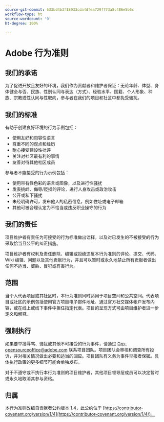 ```yaml
---
source-git-commit: 633bd4b3f18933cda4dfea729f773a8c486e5b6c
workflow-type: ht
source-wordcount: '0'
ht-degree: 100%

---
```

# Adobe 行为准则

## 我们的承诺

为了促进开放且友好的环境，我们作为贡献者和维护者保证：无论年龄、体型、身体健全与否、民族、性别认同与表达（方式）、经验水平、国籍、个人形象、种族、宗教或性认同与性取向，参与者在我们的项目和社区中都免受骚扰。

## 我们的标准

有助于创建良好环境的行为示例包括：

* 使用友好和包容性语言
* 尊重不同的观点和经历
* 耐心接受建设性批评
* 关注对社区最有利的事情
* 友善对待其他社区成员

参与者不能接受的行为示例包括：

* 使用带有性色彩的语言或图像，以及进行性骚扰
* 发表挑衅、侮辱/贬损的评论，进行人身攻击或政治攻击
* 公开或私下骚扰
* 未经明确许可，发布他人的私密信息，例如住址或电子邮箱
* 其他可被合理认定为不恰当或违反职业操守的行为

## 我们的责任

项目维护者有责任为可接受的行为标准做出诠释，以及对已发生的不被接受的行为采取恰当且公平的纠正措施。

项目维护者有权利及责任删除、编辑或拒绝违反本行为准则的评论、提交、代码、Wiki 编辑、问题以及其他贡献行为，并且可以暂时或永久地禁止所有贡献者做出任何不适当、威胁、冒犯或有害行为。

## 范围

当个人代表项目或其社区时，本行为准则同时适用于项目空间和公共空间。代表项目或社区的示例包括使用官方项目电子邮件地址、通过官方社交媒体帐户发布内容，或在线上或线下事件中担任指定代表。项目的呈现方式可由项目维护者进一步定义和解释。

## 强制执行

如果要举报辱骂、骚扰或其他不可接受的行为事件，请通过 Grp-opensourceoffice@adobe.com 联系项目团队。项目团队会审核和调查所有投诉，并对相关情况做出必要和适当的回应。项目团队有义务为事件举报者保密。具体执行政策的更多细节可能会单独发布。

对于不遵守或不执行本行为准则的项目维护者，其他项目领导层成员可以决定暂时或永久地取消其参与资格。

## 归属

本行为准则改编自[贡献者公约](https://contributor-covenant.org)版本 1.4，此公约位于 [https://contributor-covenant.org/version/1/4](https://contributor-covenant.org/version/1/4/)。
